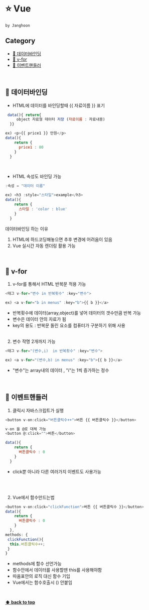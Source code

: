 # ⭐ Vue 
`by Janghoon`
<br>

## Category 
- [🐛 데이터바인딩](#-데이터바인딩)
- [🐛 v-for](#-v-for)
- [🐛 이벤트핸들러](#-이벤트핸들러)

<br>

## 🐛 데이터바인딩
* HTML에 데이터를 바인딩할때 {{ 자료이름 }} 표기 <br>
```javascript
 data(){ return{ 
     object 자료형 데이터 저장 (자료이름 : 자료내용) 
  }}

ex) <p>{{ price1 }} 만원</p>
data(){ 
    return {
      price1 : 80
    }
  }
```
  <br>

* HTML 속성도 바인딩 가능 <br>
```javascript
:속성 = "데이터 이름"

ex) <h3 :style="스타일">example</h3>
data(){ 
    return {
      스타일 : 'color : blue'
    }
  }
```
데이터바인딩 하는 이유 
1. HTML에 하드코딩해놓으면 추후 변경에 어려움이 있음
2. Vue 실시간 자동 렌더링 활용 가능
   
<br>

## 🐛 v-for 
1. v-for를 통해서 HTML 반복문 적용 가능 <br>
```javascript
<태그 v-for="변수 in 반복횟수" :key="변수">

ex) <a v-for="b in menus" :key="b">{{ b }}</a>
```
- 반복횟수에 데이터(array,object)를 넣어 데이터의 갯수만큼 반복 가능 <br>
- 변수은 데이터 안의 자료가 됨 <br>
- key의 용도 : 반복문 돌린 요소를 컴퓨터가 구분하기 위해  사용 <br> <br>

2. 변수 작명 2개까지 가능
```javascript
<태그 v-for="(변수,i)  in 반복횟수" :key="변수">

ex) <a v-for="(변수,b) in menus" :key="b">{{ b }}</a>
```
- "변수"는 array내의 데이터 , "i"는 1씩 증가하는 정수

<br>

## 🐛 이벤트핸들러
1. 클릭시 자바스크립트가 실행 
```javascript
<button v-on:click="버튼클릭수++">버튼 {{ 버튼클릭수 }}</button>

v-on 을 @로 대체 가능
<button @:click="">버튼</button>

data(){ 
    return {
      버튼클릭수 : 0
    }
  }
```

- click뿐 아니라 다른 여러가지 이벤트도 사용가능
<br>
<br>

2. Vue에서 함수만드는법
```javascript
<button v-on:click="clickFunction">버튼 {{ 버튼클릭수 }}</button>
data(){ 
    return {
      버튼클릭수 : 0
    }
  },
methods: {
 clickFunction(){
  this.버튼클릭수++;
 }
}
```
- methods에 함수 선언가능 
- 함수안에서 데이터를 사용할땐 this를 사용해야함
- 따옴표안의 로직 대신 함수 기입
- Vue에서는 함수호출시 () 안붙임

<br>

**[⬆ back to top](#Vue)**
